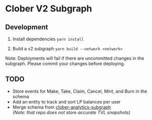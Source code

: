 # Clober V2 Subgraph

## Development

1. Install dependencies
   `yarn install`

2. Build a v2 subgraph
   `yarn build --network <network>`

Note: Deployments will fail if there are uncommitted changes in the subgraph. Please commit your changes before deploying.

## TODO
- Store events for Make, Take, Claim, Cancel, Mint, and Burn in the schema
- Add an entity to track and sort LP balances per user
- Merge schema from [clober-analytics-subgraph](https://github.com/clober-dex/clober-analytics-subgraph)  
  _(Note: that repo does not store accurate TVL snapshots)_